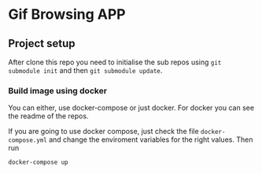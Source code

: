 # Gif Browsing APP

## Project setup

After clone this repo you need to initialise the sub repos using `git submodule init` and then `git submodule update`.

### Build image using docker
You can either, use docker-compose or just docker. For docker you can see the readme of the repos.

If you are going to use docker compose, just check the file `docker-compose.yml` and change the enviroment variables
for the right values. Then run
```
docker-compose up
```
